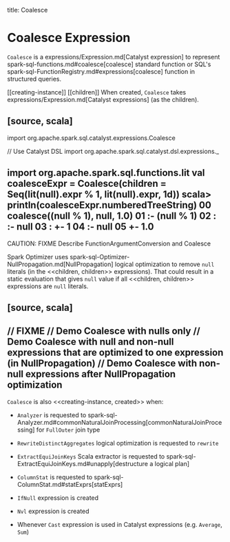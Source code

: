 title: Coalesce

# Coalesce Expression

`Coalesce` is a expressions/Expression.md[Catalyst expression] to represent spark-sql-functions.md#coalesce[coalesce] standard function or SQL's spark-sql-FunctionRegistry.md#expressions[coalesce] function in structured queries.

[[creating-instance]]
[[children]]
When created, `Coalesce` takes expressions/Expression.md[Catalyst expressions] (as the children).

[source, scala]
----
import org.apache.spark.sql.catalyst.expressions.Coalesce

// Use Catalyst DSL
import org.apache.spark.sql.catalyst.dsl.expressions._

import org.apache.spark.sql.functions.lit
val coalesceExpr = Coalesce(children = Seq(lit(null).expr % 1, lit(null).expr, 1d))
scala> println(coalesceExpr.numberedTreeString)
00 coalesce((null % 1), null, 1.0)
01 :- (null % 1)
02 :  :- null
03 :  +- 1
04 :- null
05 +- 1.0
----

CAUTION: FIXME Describe FunctionArgumentConversion and Coalesce

Spark Optimizer uses spark-sql-Optimizer-NullPropagation.md[NullPropagation] logical optimization to remove `null` literals (in the <<children, children>> expressions). That could result in a static evaluation that gives `null` value if all <<children, children>> expressions are `null` literals.

[source, scala]
----
// FIXME
// Demo Coalesce with nulls only
// Demo Coalesce with null and non-null expressions that are optimized to one expression (in NullPropagation)
// Demo Coalesce with non-null expressions after NullPropagation optimization
----

`Coalesce` is also <<creating-instance, created>> when:

* `Analyzer` is requested to spark-sql-Analyzer.md#commonNaturalJoinProcessing[commonNaturalJoinProcessing] for `FullOuter` join type

* `RewriteDistinctAggregates` logical optimization is requested to `rewrite`

* `ExtractEquiJoinKeys` Scala extractor is requested to spark-sql-ExtractEquiJoinKeys.md#unapply[destructure a logical plan]

* `ColumnStat` is requested to spark-sql-ColumnStat.md#statExprs[statExprs]

* `IfNull` expression is created

* `Nvl` expression is created

* Whenever `Cast` expression is used in Catalyst expressions (e.g. `Average`, `Sum`)

